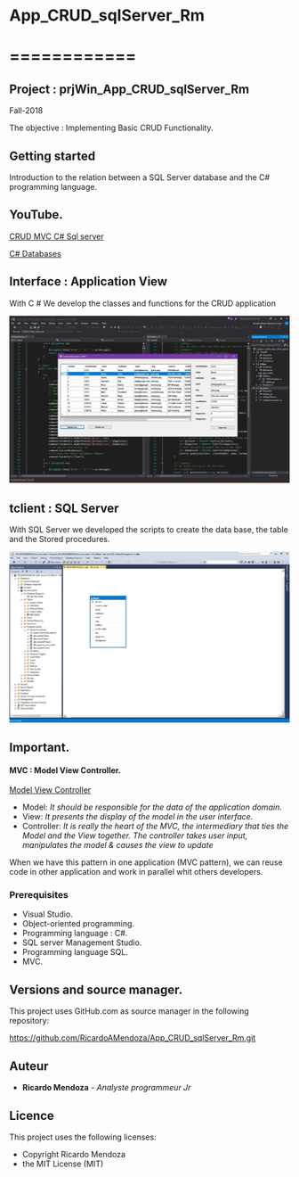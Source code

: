 # App_CRUD_sqlServer_Rm
# ============

## Project : prjWin_App_CRUD_sqlServer_Rm
Fall-2018

The objective : Implementing Basic CRUD Functionality.


## Getting started

Introduction to the relation between a SQL Server database and the C# programming language.


## YouTube.

[CRUD MVC C# Sql server](https://www.youtube.com/watch?v=_H8vswpMSOw&t=650s)

[C# Databases](https://www.youtube.com/watch?v=OdDkFPO_nto)

## Interface : Application View

With C # We develop the classes and functions for the CRUD application

![Interface](/img/interface.jpg "View")


## tclient : SQL Server

With SQL Server we developed the scripts to create the data base, the table and the Stored procedures.

![tclient in SQL Server](/img/tclient.jpg "tclient")


## Important.

#### MVC : Model View Controller.

[Model View Controller](https://en.wikipedia.org/wiki/Model%E2%80%93view%E2%80%93controller)

 * Model:      *It should be responsible for the data of the application domain.*
 * View:       *It presents the display of the model in the user interface.*
 * Controller: *It is really the heart of the MVC, the intermediary that ties the Model and the View together.*
               *The controller takes user input, manipulates the model & causes the view to update*

When we have this pattern in one application (MVC pattern), we can reuse code in other application
and work in parallel whit others developers.			   
			   			     
 
### Prerequisites

 * Visual Studio.
 * Object-oriented programming.
 * Programming language : C#.
 * SQL server Management Studio.
 * Programming language SQL.
 * MVC.
 


## Versions and source manager. 

This project uses GitHub.com as source manager in the following repository:

https://github.com/RicardoAMendoza/App_CRUD_sqlServer_Rm.git

## Auteur

* **Ricardo Mendoza** - *Analyste programmeur Jr* 

## Licence

This project uses the following licenses:
- Copyright Ricardo Mendoza
- the MIT License (MIT)
